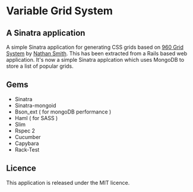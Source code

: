 Variable Grid System
=====================

A Sinatra application
---------------------

A simple Sinatra application for generating CSS grids based on [960 Grid System](http://960.gs) 
by [Nathan Smith](http://sonspring.com). This has been extracted from a Rails based web
application. It's now a simple Sinatra applcation which uses MongoDB to store a list of popular
grids.

Gems
------------
* Sinatra
* Sinatra-mongoid
* Bson_ext ( for mongoDB performance )
* Haml ( for SASS )
* Slim
* Rspec 2
* Cucumber
* Capybara
* Rack-Test

Licence
-------

This application is released under the MIT licence.